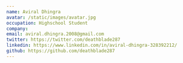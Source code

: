 ```yaml
---
name: Aviral Dhingra
avatar: /static/images/avatar.jpg
occupation: Highschool Student
company:
email: aviral.dhingra.2008@gmail.com
twitter: https://twitter.com/deathblade287
linkedin: https://www.linkedin.com/in/aviral-dhingra-328392212/
github: https://github.com/deathblade287
---
```

